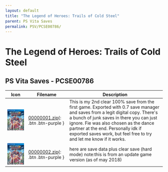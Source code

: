 ```yaml
---
layout: default
title: "The Legend of Heroes: Trails of Cold Steel"
parent: PS Vita Saves
permalink: PSV/PCSE00786/
---
```

# The Legend of Heroes: Trails of Cold Steel

## PS Vita Saves - PCSE00786

| Icon | Filename | Description |
|------|----------|-------------|
| ![The Legend of Heroes: Trails of Cold Steel](icon0.png) | [00000001.zip](00000001.zip){: .btn .btn-purple } | This is my 2nd clear 100% save from the first game. Exported with 0.7 save manager and saves from a legit digital copy.  There's a bunch of junk saves in there you can just ignore. Fie was also chosen as the dance partner at the end. Personally idk if exported saves work, but feel free to try and let me know if it works.  |
| ![The Legend of Heroes: Trails of Cold Steel](icon0.png) | [00000002.zip](00000002.zip){: .btn .btn-purple } | here are save data plus clear save (hard mode) note:this is from an update game version (as of may 2018)   |

